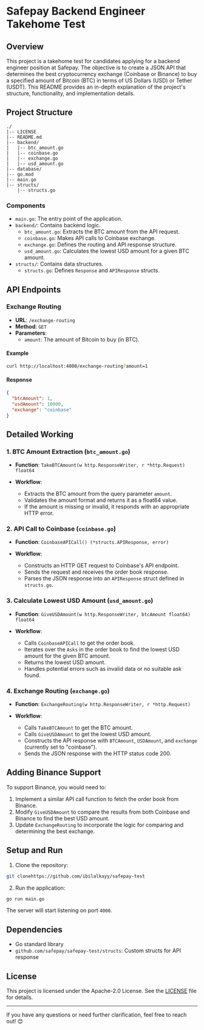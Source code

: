 # Safepay Backend Engineer Takehome Test

## Overview

This project is a takehome test for candidates applying for a backend engineer position at Safepay. The objective is to create a JSON API that determines the best cryptocurrency exchange (Coinbase or Binance) to buy a specified amount of Bitcoin (BTC) in terms of US Dollars (USD) or Tether (USDT). This README provides an in-depth explanation of the project's structure, functionality, and implementation details.

## Project Structure

```
./
|-- LICENSE
|-- README.md
|-- backend/
|   |-- btc_amount.go
|   |-- coinbase.go
|   |-- exchange.go
|   |-- usd_amount.go
|-- database/
|-- go.mod
|-- main.go
|-- structs/
    |-- structs.go
```

### Components

- `main.go`: The entry point of the application.
- `backend/`: Contains backend logic.
  - `btc_amount.go`: Extracts the BTC amount from the API request.
  - `coinbase.go`: Makes API calls to Coinbase exchange.
  - `exchange.go`: Defines the routing and API response structure.
  - `usd_amount.go`: Calculates the lowest USD amount for a given BTC amount.
- `structs/`: Contains data structures.
  - `structs.go`: Defines `Response` and `APIResponse` structs.

## API Endpoints

### Exchange Routing

- **URL**: `/exchange-routing`
- **Method**: `GET`
- **Parameters**: 
  - `amount`: The amount of Bitcoin to buy (in BTC).

#### Example

```bash
curl http://localhost:4000/exchange-routing?amount=1
```

#### Response

```json
{
  "btcAmount": 1,
  "usdAmount": 10000,
  "exchange": "coinbase"
}
```

## Detailed Working

### 1. BTC Amount Extraction (`btc_amount.go`)

- **Function**: `TakeBTCAmount(w http.ResponseWriter, r *http.Request) float64`
  
- **Workflow**:
  - Extracts the BTC amount from the query parameter `amount`.
  - Validates the amount format and returns it as a float64 value.
  - If the amount is missing or invalid, it responds with an appropriate HTTP error.

### 2. API Call to Coinbase (`coinbase.go`)

- **Function**: `CoinbaseAPICall() (*structs.APIResponse, error)`

- **Workflow**:
  - Constructs an HTTP GET request to Coinbase's API endpoint.
  - Sends the request and receives the order book response.
  - Parses the JSON response into an `APIResponse` struct defined in `structs.go`.

### 3. Calculate Lowest USD Amount (`usd_amount.go`)

- **Function**: `GiveUSDAmount(w http.ResponseWriter, btcAmount float64) float64`

- **Workflow**:
  - Calls `CoinbaseAPICall` to get the order book.
  - Iterates over the `Asks` in the order book to find the lowest USD amount for the given BTC amount.
  - Returns the lowest USD amount.
  - Handles potential errors such as invalid data or no suitable ask found.

### 4. Exchange Routing (`exchange.go`)

- **Function**: `ExchangeRouting(w http.ResponseWriter, r *http.Request)`

- **Workflow**:
  - Calls `TakeBTCAmount` to get the BTC amount.
  - Calls `GiveUSDAmount` to get the lowest USD amount.
  - Constructs the API response with `BTCAmount`, `USDAmount`, and `exchange` (currently set to "coinbase").
  - Sends the JSON response with the HTTP status code 200.

## Adding Binance Support

To support Binance, you would need to:

1. Implement a similar API call function to fetch the order book from Binance.
2. Modify `GiveUSDAmount` to compare the results from both Coinbase and Binance to find the best USD amount.
3. Update `ExchangeRouting` to incorporate the logic for comparing and determining the best exchange.

## Setup and Run

1. Clone the repository:

```bash
git clonehttps://github.com/ibilalkayy/safepay-test
```

2. Run the application:

```bash
go run main.go
```

The server will start listening on port `4000`.

## Dependencies

- Go standard library
- `github.com/safepay/safepay-test/structs`: Custom structs for API response

## License

This project is licensed under the Apache-2.0 License. See the [LICENSE](LICENSE) file for details.

---

If you have any questions or need further clarification, feel free to reach out! 😊